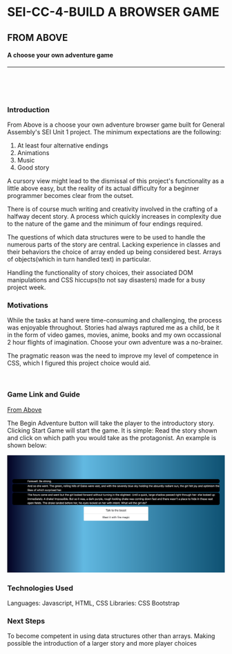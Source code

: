 # SEI-CC-4-BUILD A BROWSER GAME
## FROM ABOVE
#### A choose your own adventure game

---

<br>
<br>
<br>

### Introduction

From Above is a choose your own adventure browser game built for General Assembly's SEI Unit 1 project. The minimum expectations are the following:
1. At least four alternative endings
2. Animations
3. Music
4. Good story

A cursory view might lead to the dismissal of this project's functionality as a little above easy, but the reality of its actual difficulty for a beginner programmer becomes clear from the outset. 

There is of course much writing and creativity involved in the crafting of a halfway decent story. A process which quickly increases in complexity due to the nature of the game and the minimum of four endings required.
    
The questions of which data structures were to be used to handle the numerous parts of the story are central. Lacking experience in classes and their behaviors the choice of array ended up being considered best. Arrays of objects(which in turn handled text) in particular.

Handling the functionality of story choices, their associated DOM manipulations and CSS hiccups(to not say disasters) made for a busy project week.


### Motivations

While the tasks at hand were time-consuming and challenging, the process was enjoyable throughout. Stories had always raptured me as a child, be it in the form of video games, movies, anime, books and my own occassional 2 hour flights of imagination. Choose your own adventure was a no-brainer.

The pragmatic reason was the need to improve my level of competence in CSS, which I figured this project choice would aid.

<br>

### Game Link and Guide

[From Above](https://hzerod.github.io/From_Above/)


The Begin Adventure button will take the player to the introductory story. Clicking Start Game will start the game. 
It is simple: Read the story shown and click on which path you would take as the protagonist. An example is shown below:

![image](/images/From_Above.png)
<br>



### Technologies Used

Languages: Javascript, HTML, CSS
Libraries: CSS Bootstrap


### Next Steps

To become competent in using data structures other than arrays. Making possible the introduction of a larger story and more player choices











